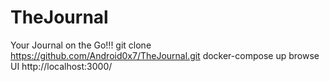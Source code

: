 # TheJournal
Your Journal on the Go!!!
git clone https://github.com/Android0x7/TheJournal.git
docker-compose up
browse UI http://localhost:3000/
